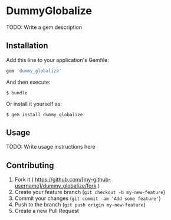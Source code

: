 # DummyGlobalize

TODO: Write a gem description

## Installation

Add this line to your application's Gemfile:

```ruby
gem 'dummy_globalize'
```

And then execute:

    $ bundle

Or install it yourself as:

    $ gem install dummy_globalize

## Usage

TODO: Write usage instructions here

## Contributing

1. Fork it ( https://github.com/[my-github-username]/dummy_globalize/fork )
2. Create your feature branch (`git checkout -b my-new-feature`)
3. Commit your changes (`git commit -am 'Add some feature'`)
4. Push to the branch (`git push origin my-new-feature`)
5. Create a new Pull Request
